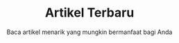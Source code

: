 ---
title: "Artikel Terbaru"
subtitle: "Baca artikel menarik yang mungkin bermanfaat bagi Anda"
# meta description
description: "Dokun Digital menyediakan berbagai macam produk virtual seperti Akun Google Drive Unlimited, Microsoft Office 365, Jasa Upload Aplikasi ke Playstore, Jasa Pembuatan Google Developer, Jasa Download Freepik, CC Google Developer, CC Google Cloud"
draft: false
---
